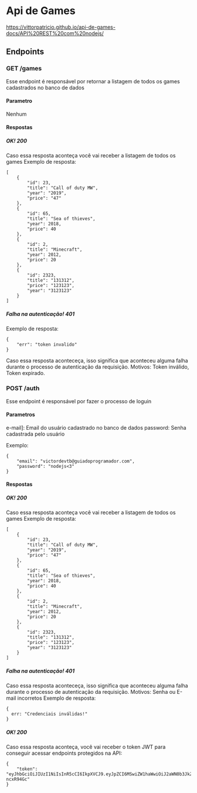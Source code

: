 # Api de Games
https://vittorpatricio.github.io/api-de-games-docs/API%20REST%20com%20nodejs/
## Endpoints
### GET /games
Esse endpoint é responsável por retornar a listagem de todos os games cadastrados no banco de dados
#### Parametro
Nenhum
#### Respostas
##### OK! 200
Caso essa resposta aconteça você vai receber a listagem de todos os games
Exemplo de resposta:
```
[
    {
        "id": 23,
        "title": "Call of duty MW",
        "year": "2019",
        "price": "47"
    },
    {
        "id": 65,
        "title": "Sea of thieves",
        "year": 2018,
        "price": 40
    },
    {
        "id": 2,
        "title": "Minecraft",
        "year": 2012,
        "price": 20
    },
    {
        "id": 2323,
        "title": "131312",
        "price": "123123",
        "year": "3123123"
    }
]
```

##### Falha na autenticação! 401
Exemplo de resposta:
```
{
    "err": "token invalido"
}
```
Caso essa resposta aconteceça, isso significa que aconteceu alguma falha durante o processo de autenticação da requisição. Motivos: Token inválido, Token expirado.

### POST /auth
Esse endpoint é responsável por fazer o processo de loguin
#### Parametros
e-mail]: Email do usuário cadastrado no banco de dados
password: Senha cadastrada pelo usuário

Exemplo:

```
{
    "email": "victordevtb@guiadoprogramador.com",
    "password": "nodejs<3"
}
```
#### Respostas
##### OK! 200
Caso essa resposta aconteça você vai receber a listagem de todos os games
Exemplo de resposta:
```
[
    {
        "id": 23,
        "title": "Call of duty MW",
        "year": "2019",
        "price": "47"
    },
    {
        "id": 65,
        "title": "Sea of thieves",
        "year": 2018,
        "price": 40
    },
    {
        "id": 2,
        "title": "Minecraft",
        "year": 2012,
        "price": 20
    },
    {
        "id": 2323,
        "title": "131312",
        "price": "123123",
        "year": "3123123"
    }
]
```

##### Falha na autenticação! 401
Caso essa resposta aconteceça, isso significa que aconteceu alguma falha durante o processo de autenticação da requisição. Motivos: Senha ou E-mail incorretos
Exemplo de resposta:
```
{
  err: "Credenciais inválidas!"
}
```
##### OK! 200
Caso essa resposta aconteça, você vai receber o token JWT para conseguir acessar endpoints protegidos na API:
```
{
    "token": "eyJhbGciOiJIUzI1NiIsInR5cCI6IkpXVCJ9.eyJpZCI6MSwiZW1haWwiOiJ2aWN0b3JkZXZ0YkBndWlhZG9wcm9ncmFtYWRvci5jb20iLCJpYXQiOjE2OTk4OTc4MjksImV4cCI6MTcwMDA3MDYyOX0.c_uRQYV09CVpKfllG9i01LXcFXyaAkL5Qt-ncxR94Gc"
}
```
